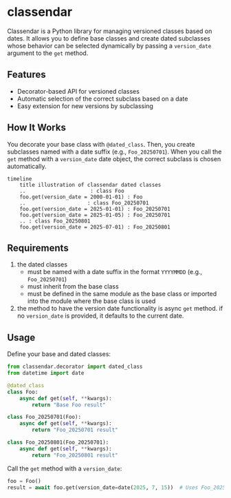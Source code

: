 # classendar

Classendar is a Python library for managing versioned classes based on dates. It allows you to define base classes and create dated subclasses whose behavior can be selected dynamically by passing a `version_date` argument to the `get` method.

## Features

- Decorator-based API for versioned classes
- Automatic selection of the correct subclass based on a date
- Easy extension for new versions by subclassing


## How It Works

You decorate your base class with `@dated_class`. Then, you create subclasses named with a date suffix (e.g., `Foo_20250701`). When you call the `get` method with a `version_date` date object, the correct subclass is chosen automatically.

```mermaid
timeline
    title illustration of classendar dated classes
    ..                     : class Foo
    foo.get(version_date = 2000-01-01) : Foo
    ..                    : class Foo_20250701
    foo.get(version_date = 2025-01-01) : Foo_20250701
    foo.get(version_date = 2025-01-05) : Foo_20250701
    .. : class Foo_20250801
    foo.get(version_date = 2025-07-01) : Foo_20250801
```


## Requirements

1. the dated classes 
    * must be named with a date suffix in the format `YYYYMMDD` (e.g., `Foo_20250701`)
    * must inherit from the base class
    * must be defined in the same module as the base class or imported into the module where the base class is used
2. the method to have the version date functionality is async `get` method. if no `version_date` is provided, it defaults to the current date.

## Usage

Define your base and dated classes:

```python
from classendar.decorator import dated_class
from datetime import date

@dated_class
class Foo:
    async def get(self, **kwargs):
        return "Base Foo result"

class Foo_20250701(Foo):
    async def get(self, **kwargs):
        return "Foo_20250701 result"

class Foo_20250801(Foo_20250701):
    async def get(self, **kwargs):
        return "Foo_20250801 result"
```

Call the `get` method with a `version_date`:

```python
foo = Foo()
result = await foo.get(version_date=date(2025, 7, 15))  # Uses Foo_20250701
```
